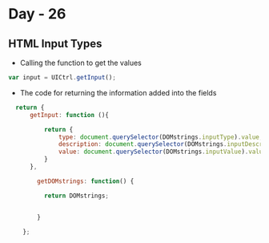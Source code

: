 # Day - 26 
## HTML Input Types

- Calling the function to get the values

```javascript
var input = UICtrl.getInput();
```


- The code for returning the information added into the fields

```javascript
  return {
      getInput: function (){

          return {
              type: document.querySelector(DOMstrings.inputType).value,
              description: document.querySelector(DOMstrings.inputDescription).value,
              value: document.querySelector(DOMstrings.inputValue).value
          }
      },

        getDOMstrings: function() {

          return DOMstrings;


        }

    };
```
